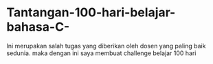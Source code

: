 # Tantangan-100-hari-belajar-bahasa-C-
Ini merupakan salah tugas yang diberikan oleh dosen yang paling baik sedunia. maka dengan ini saya membuat challenge belajar 100 hari
